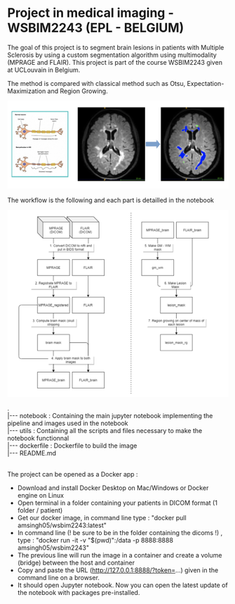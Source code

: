 # Project in medical imaging - WSBIM2243 (EPL - BELGIUM) 
The goal of this project is to segment brain lesions in patients with Multiple Sclerosis by using a custom segmentation algorithm using multimodality (MPRAGE and FLAIR). This project is part of the course WSBIM2243 given at UCLouvain in Belgium. 

The method is compared with classical method such as Otsu, Expectation-Maximization and Region Growing.

<img src="notebook/img/MS.png"/>

The workflow is the following and each part is detailled in the notebook 

<img src="notebook/img/pipeline.png"/>

. <br/>
|--- notebook                 : Containing the main jupyter notebook implementing the pipeline and images used in the notebook <br/>
|--- utils                    : Containing all the scripts and files necessary to make the notebook functionnal <br/>
|--- dockerfile               : Dockerfile to build the image <br/>
|--- README.md <br/>
<br/>


The project can be opened as a Docker app : 

- Download and install Docker Desktop on Mac/Windows or Docker engine on Linux
- Open terminal in a folder containing your patients in DICOM format (1 folder / patient) 
- Get our docker image, in command line type : "docker pull amsingh05/wsbim2243:latest"
- In command line (! be sure to be in the folder containing the dicoms !) , type : "docker run -it -v "$(pwd)":/data -p 8888:8888 amsingh05/wsbim2243"
- The previous line will run the image in a container and create a volume (bridge) between the host and container
- Copy and paste the URL (http://127.0.0.1:8888/?token=...) given in the command line on a browser.
- It should open Jupyter notebook. Now you can open the latest update of the notebook with packages pre-installed.
